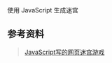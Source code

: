 使用 JavaScript 生成迷宫


## 参考资料

> [JavaScript写的网页迷宫游戏](https://oldj.net/blog/2010/06/03/javascript-maze)